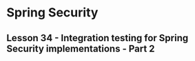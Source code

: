 # Spring Security

## Lesson 34 - Integration testing for Spring Security implementations - Part 2

